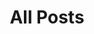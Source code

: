---
layout: post-index
title: All Posts
excerpt: "A List of Posts for a reference of everything ever written"
---